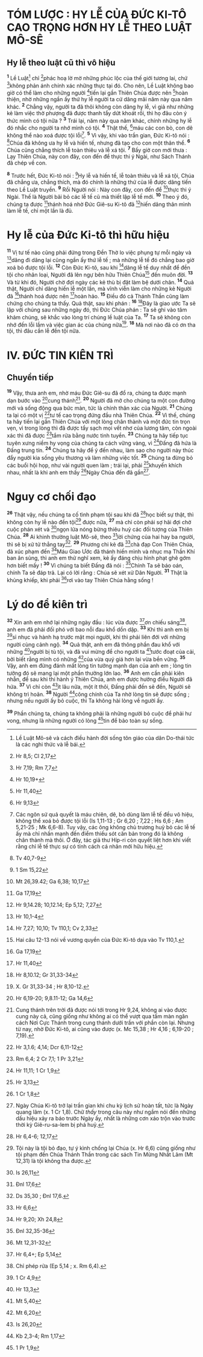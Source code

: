 # TÓM LƯỢC : HY LỄ CỦA ĐỨC KI-TÔ CAO TRỌNG HƠN HY LỄ THEO LUẬT MÔ-SÊ
## Hy lễ theo luật cũ thì vô hiệu
<sup><b>1</b></sup> Lề Luật[^1] chỉ [^1*]phác hoạ lờ mờ những phúc lộc của thế giới tương lai, chứ [^2*]không phản ánh chính xác những thực tại đó. Cho nên, Lề Luật không bao giờ có thể làm cho những người [^3*]tiến lại gần Thiên Chúa được nên [^4*]hoàn thiện, nhờ những ngần ấy thứ hy lễ người ta cứ dâng mãi năm này qua năm khác. <sup><b>2</b></sup> Chẳng vậy, người ta đã thôi không còn dâng hy lễ, vì giả như những kẻ làm việc thờ phượng đã được thanh tẩy dứt khoát rồi, thì họ đâu còn ý thức mình có tội nữa ? <sup><b>3</b></sup> Trái lại, năm này qua năm khác, chính những hy lễ đó nhắc cho người ta nhớ mình có tội. <sup><b>4</b></sup> Thật thế, [^5*]máu các con bò, con dê không thể nào xoá được tội lỗi[^2]. <sup><b>5</b></sup> Vì vậy, khi vào trần gian, Đức Ki-tô nói : [^6*]Chúa đã không ưa hy lễ và hiến tế, nhưng đã tạo cho con một thân thể. <sup><b>6</b></sup> Chúa cũng chẳng thích lễ toàn thiêu và lễ xá tội. <sup><b>7</b></sup> Bấy giờ con mới thưa : Lạy Thiên Chúa, này con đây, con đến để thực thi ý Ngài, như Sách Thánh đã chép về con.

<sup><b>8</b></sup> Trước hết, Đức Ki-tô nói : [^7*]Hy lễ và hiến tế, lễ toàn thiêu và lễ xá tội, Chúa đã chẳng ưa, chẳng thích, mà đó chính là những thứ của lễ được dâng tiến theo Lề Luật truyền. <sup><b>9</b></sup> Rồi Người nói : Này con đây, con đến để [^8*]thực thi ý Ngài. Thế là Người bãi bỏ các lễ tế cũ mà thiết lập lễ tế mới. <sup><b>10</b></sup> Theo ý đó, chúng ta được [^9*]thánh hoá nhờ Đức Giê-su Ki-tô đã [^10*]hiến dâng thân mình làm lễ tế, chỉ một lần là đủ.

# Hy lễ của Đức Ki-tô thì hữu hiệu
<sup><b>11</b></sup> Vị tư tế nào cũng phải đứng trong Đền Thờ lo việc phụng tự mỗi ngày và [^11*]dâng đi dâng lại cũng ngần ấy thứ lễ tế ; mà những lễ tế đó chẳng bao giờ xoá bỏ được tội lỗi. <sup><b>12</b></sup> Còn Đức Ki-tô, sau khi [^12*]dâng lễ tế duy nhất để đền tội cho nhân loại, Người đã lên ngự bên hữu Thiên Chúa[^3] đến muôn đời. <sup><b>13</b></sup> Và từ khi đó, Người chờ đợi ngày các kẻ thù bị đặt làm bệ dưới chân. <sup><b>14</b></sup> Quả thật, Người chỉ dâng hiến lễ một lần, mà vĩnh viễn làm cho những kẻ Người đã [^13*]thánh hoá được nên [^14*]hoàn hảo. <sup><b>15</b></sup> Điều đó cả Thánh Thần cũng làm chứng cho chúng ta thấy. Quả thật, sau khi phán : <sup><b>16</b></sup> [^15*]Đây là giao ước Ta sẽ lập với chúng sau những ngày đó, thì Đức Chúa phán : Ta sẽ ghi vào tâm khảm chúng, sẽ khắc vào lòng trí chúng lề luật của Ta. <sup><b>17</b></sup> Ta sẽ không còn nhớ đến lỗi lầm và việc gian ác của chúng nữa[^4]. <sup><b>18</b></sup> Mà nơi nào đã có ơn tha tội, thì đâu cần lễ đền tội nữa.

# IV. ĐỨC TIN KIÊN TRÌ
## Chuyển tiếp
<sup><b>19</b></sup> Vậy, thưa anh em, nhờ máu Đức Giê-su đã đổ ra, chúng ta được mạnh dạn bước vào [^16*]cung thánh[^5]. <sup><b>20</b></sup> Người đã mở cho chúng ta một con đường mới và sống động qua bức màn, tức là chính thân xác của Người. <sup><b>21</b></sup> Chúng ta lại có một vị [^17*]tư tế cao trọng đứng đầu nhà Thiên Chúa. <sup><b>22</b></sup> Vì thế, chúng ta hãy tiến lại gần Thiên Chúa với một lòng chân thành và một đức tin trọn vẹn, vì trong lòng thì đã được tẩy sạch mọi vết nhơ của lương tâm, còn ngoài xác thì đã được [^18*]tắm rửa bằng nước tinh tuyền. <sup><b>23</b></sup> Chúng ta hãy tiếp tục tuyên xưng niềm hy vọng của chúng ta cách vững vàng, vì [^19*]Đấng đã hứa là Đấng trung tín. <sup><b>24</b></sup> Chúng ta hãy để ý đến nhau, làm sao cho người này thúc đẩy người kia sống yêu thương và làm những việc tốt. <sup><b>25</b></sup> Chúng ta đừng bỏ các buổi hội họp, như vài người quen làm ; trái lại, phải [^20*]khuyến khích nhau, nhất là khi anh em thấy [^21*]Ngày Chúa đến đã gần[^6].

# Nguy cơ chối đạo
<sup><b>26</b></sup> Thật vậy, nếu chúng ta cố tình phạm tội sau khi đã [^22*]học biết sự thật, thì không còn hy lễ nào đền tội[^7] được nữa, <sup><b>27</b></sup> mà chỉ còn phải sợ hãi đợi chờ cuộc phán xét và [^23*]ngọn lửa nóng bừng thiêu huỷ các đối tượng của Thiên Chúa. <sup><b>28</b></sup> Ai khinh thường luật Mô-sê, theo [^24*]lời chứng của hai hay ba người, thì sẽ bị xử tử thẳng tay[^8]. <sup><b>29</b></sup> Phương chi kẻ đã [^25*]chà đạp Con Thiên Chúa, đã xúc phạm đến [^26*]Máu Giao Ước đã thánh hiến mình và nhục mạ Thần Khí ban ân sủng, thì anh em thử nghĩ xem, kẻ ấy đáng chịu hình phạt ghê gớm hơn biết mấy ! <sup><b>30</b></sup> Vì chúng ta biết Đấng đã nói : [^27*]Chính Ta sẽ báo oán, chính Ta sẽ đáp trả. Lại có lời rằng : Chúa sẽ xét xử Dân Người. <sup><b>31</b></sup> Thật là khủng khiếp, khi phải [^28*]rơi vào tay Thiên Chúa hằng sống !

# Lý do để kiên trì
<sup><b>32</b></sup> Xin anh em nhớ lại những ngày đầu : lúc vừa được [^29*]ơn chiếu sáng[^9], anh em đã phải đối phó với bao nỗi đau khổ dồn dập. <sup><b>33</b></sup> Khi thì anh em bị [^30*]sỉ nhục và hành hạ trước mặt mọi người, khi thì phải liên đới với những người cùng cảnh ngộ. <sup><b>34</b></sup> Quả thật, anh em đã thông phần đau khổ với những [^31*]người bị tù tội, và đã vui mừng để cho người ta [^32*]tước đoạt của cải, bởi biết rằng mình có những [^33*]của vừa quý giá hơn lại vừa bền vững. <sup><b>35</b></sup> Vậy, anh em đừng đánh mất lòng tin tưởng mạnh dạn của anh em ; lòng tin tưởng đó sẽ mang lại một phần thưởng lớn lao. <sup><b>36</b></sup> Anh em cần phải kiên nhẫn, để sau khi thi hành ý Thiên Chúa, anh em được hưởng điều Người đã hứa. <sup><b>37</b></sup> Vì chỉ còn [^34*]ít lâu nữa, một ít thôi, Đấng phải đến sẽ đến, Người sẽ không trì hoãn. <sup><b>38</b></sup> Người [^35*]công chính của Ta nhờ lòng tin sẽ được sống ; nhưng nếu người ấy bỏ cuộc, thì Ta không hài lòng về người ấy.

<sup><b>39</b></sup> Phần chúng ta, chúng ta không phải là những người bỏ cuộc để phải hư vong, nhưng là những người có lòng [^36*]tin để bảo toàn sự sống.

[^1]: Lề Luật Mô-sê và cách điều hành đời sống tôn giáo của dân Do-thái tức là các nghi thức và lễ bái.
[^2]: Các ngôn sứ quả quyết là máu chiên, dê, bò dùng làm lễ tế đều vô hiệu, không thể xoá bỏ được tội lỗi (Is 1,11-13 ; Gr 6,20 ; 7,22 ; Hs 6,6 ; Am 5,21-25 ; Mk 6,6-8). Tuy vậy, các ông không chủ trương huỷ bỏ các lễ tế ấy mà chỉ nhấn mạnh đến điểm thiếu sót căn bản trong đó là không chân thành mà thôi. Ở đây, tác giả thư Híp-ri còn quyết liệt hơn khi viết rằng chỉ lễ tế thực sự có tính cách cá nhân mới hữu hiệu.
[^3]: Hai câu 12-13 nói về vương quyền của Đức Ki-tô dựa vào Tv 110,1.
[^4]: X. Gr 31,33-34 ; Hr 8,10-12.
[^5]: Cung thánh trên trời đã được nói tới trong Hr 9,24, không ai vào được cung này cả, cũng giống như không ai có thể vượt qua tấm màn ngăn cách Nơi Cực Thánh trong cung thánh dưới trần với phần còn lại. Nhưng từ nay, nhờ Đức Ki-tô, ai cũng vào được (x. Mc 15,38 ; Hr 4,16 ; 6,19-20 ; 7,19).
[^6]: Ngày Chúa Ki-tô trở lại trần gian khi chu kỳ lịch sử hoàn tất, tức là Ngày quang lâm (x. 1 Cr 1,8). Chữ <i>thấy</i> trong câu này như ngầm nói đến những dấu hiệu xảy ra báo trước Ngày ấy, nhất là những cơn xáo trộn vào trước thời kỳ Giê-ru-sa-lem bị phá huỷ.
[^7]: Tội này là tội bỏ đạo, tự ý kình chống lại Chúa (x. Hr 6,6) cũng giống như tội phạm đến Chúa Thánh Thần trong các sách Tin Mừng Nhất Lãm (Mt 12,31) là tội không tha được.
[^8]: Ds 35,30 ; Đnl 17,6.
[^9]: Chỉ phép rửa (Ep 5,14 ; x. Rm 6,4).
[^1*]: Hr 8,5; Cl 2,17
[^2*]: Hr 7,19; Rm 7,7
[^3*]: Hr 10,19+
[^4*]: Hr 11,40
[^5*]: Hr 9,13
[^6*]: Tv 40,7-9
[^7*]: 1 Sm 15,22
[^8*]: Mt 26,39.42; Ga 6,38; 10,17
[^9*]: Ga 17,19
[^10*]: Hr 9,14.28; 10,12.14; Ep 5,12; 7,27
[^11*]: Hr 10,1-4
[^12*]: Hr 7,27; 10,10; Tv 110,1; Cv 2,33
[^13*]: Ga 17,19
[^14*]: Hr 11,40
[^15*]: Hr 8,10.12; Gr 31,33-34
[^16*]: Hr 6,19-20; 9,8.11-12; Ga 14,6
[^17*]: Hr 3,1.6; 4,14; Dcr 6,11-12
[^18*]: Rm 6,4; 2 Cr 7,1; 1 Pr 3,21
[^19*]: Hr 11,11; 1 Cr 1,9
[^20*]: Hr 3,13
[^21*]: 1 Cr 1,8
[^22*]: Hr 6,4-6; 12,17
[^23*]: Is 26,11
[^24*]: Đnl 17,6
[^25*]: Hr 6,6
[^26*]: Hr 9,20; Xh 24,8
[^27*]: Đnl 32,35-36
[^28*]: Mt 12,31-32
[^29*]: Hr 6,4+; Ep 5,14
[^30*]: 1 Cr 4,9
[^31*]: Hr 13,3
[^32*]: Mt 5,40
[^33*]: Mt 6,20
[^34*]: Is 26,20
[^35*]: Kb 2,3-4; Rm 1,17
[^36*]: 1 Pr 1,9
